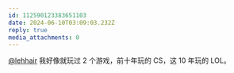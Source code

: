 ```yaml
---
id: 112590123383651103
date: 2024-06-10T03:09:03.232Z
reply: true
media_attachments: 0
---
```


[@lehhair](https://misskey.lehhair.net/@lehhair) 我好像就玩过 2 个游戏，前十年玩的 CS，这 10 年玩的 LOL。

